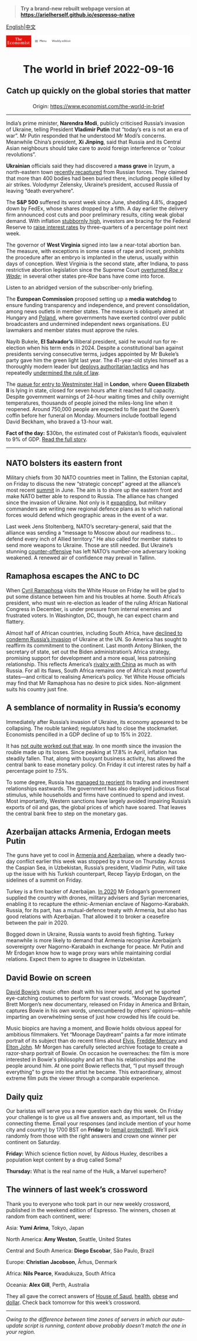 > **Try a brand-new rebuilt webpage version at https://arielherself.github.io/espresso-native**

[English](https://github.com/arielherself/espresso/blob/main/README.md)|[中文](https://github-com.translate.goog/arielherself/espresso/blob/main/README.md?_x_tr_sl=en&_x_tr_tl=zh-CN&_x_tr_hl=zh-CN&_x_tr_pto=wapp)



![The Economist](menubar.png)

# <p align="center">The world in brief 2022-09-16</p>

## <p align="center">Catch up quickly on the global stories that matter</p>

<p align="center">Origin: <a href="https://www.economist.com/the-world-in-brief">https://www.economist.com/the-world-in-brief</a><hr>

India’s prime minister, <strong>Narendra Modi</strong>, publicly criticised Russia’s invasion of Ukraine, telling President <strong>Vladimir Putin</strong> that “today’s era is not an era of war”. Mr Putin responded that he understood Mr Modi’s concerns. Meanwhile China’s president, <strong>Xi Jinping</strong>, said that Russia and its Central Asian neighbours should take care to avoid foreign interference or “colour revolutions”.

<strong>Ukrainian</strong> officials said they had discovered a <strong>mass grave</strong> in Izyum, a north-eastern town [recently recaptured](https://www.economist.com/europe/2022/09/15/a-stunning-counter-offensive-by-ukraines-armed-forces) from Russian forces. They claimed that more than 400 bodies had been buried there, including people killed by air strikes. Volodymyr Zelensky, Ukraine’s president, accused Russia of leaving “death everywhere”.

The<strong> S&amp;P 500</strong> suffered its worst week since June, shedding 4.8%, dragged down by FedEx, whose shares dropped by a fifth. A day earlier the delivery firm announced cost cuts and poor preliminary results, citing weak global demand. With inflation [stubbornly high](https://www.economist.com/finance-and-economics/2022/09/13/america-still-has-an-inflation-problem), investors are bracing for the Federal Reserve to [raise interest rates](https://www.economist.com/leaders/2022/09/14/to-fix-americas-inflation-problem-the-federal-reserve-must-go-big) by three-quarters of a percentage point next week.

The governor of <strong>West Virginia</strong> signed into law a near-total abortion ban. The measure, with exceptions in some cases of rape and incest, prohibits the procedure after an embryo is implanted in the uterus, usually within days of conception. West Virginia is the second state, after Indiana, to pass restrictive abortion legislation since the Supreme Court [overturned <em>Roe v Wade</em>](https://www.economist.com/united-states/2022/06/25/americas-abortion-providers-face-a-fight-for-survival); in several other states pre-<em>Roe</em> bans have come into force.

Listen to an abridged version of the subscriber-only briefing.

The <strong>European Commission</strong> proposed setting up a <strong>media watchdog</strong> to ensure funding transparency and independence, and prevent consolidation, among news outlets in member states. The measure is obliquely aimed at Hungary and [Poland](https://www.economist.com/europe/2021/08/14/polands-proposed-media-rules-threaten-press-freedom), where governments have exerted control over public broadcasters and undermined independent news organisations. EU lawmakers and member states must approve the rules.

Nayib Bukele, <strong>El Salvador’s </strong>illiberal president, said he would run for re-election when his term ends in 2024. Despite a constitutional ban against presidents serving consecutive terms, judges appointed by Mr Bukele’s party gave him the green light last year. The 41-year-old styles himself as a thoroughly modern leader but [deploys authoritarian tactics](https://www.economist.com/the-americas/2022/04/30/el-salvadors-president-has-locked-up-19000-people-in-a-month) and has repeatedly [undermined the rule of law](https://www.economist.com/leaders/2021/09/11/nayib-bukele-is-wrecking-democracy-in-el-salvador).

The [queue for entry to Westminster Hall](https://www.economist.com/the-economist-explains/2022/09/15/why-britons-love-to-queue) in <strong>London</strong>, where <strong>Queen Elizabeth II</strong> is lying in state, closed for seven hours after it reached full capacity. Despite government warnings of 24-hour waiting times and chilly overnight temperatures, thousands of people joined the miles-long line when it reopened. Around 750,000 people are expected to file past the Queen’s coffin before her funeral on Monday. Mourners include football legend David Beckham, who braved a 13-hour wait.

<strong>Fact of the day:</strong> $30bn, the estimated cost of Pakistan’s floods, equivalent to 9% of GDP. [Read the full story](https://www.economist.com/graphic-detail/2022/09/15/devastating-floods-like-pakistans-will-be-more-common-in-a-warming-world).

----------

## NATO bolsters its eastern front

Military chiefs from 30 NATO countries meet in Tallinn, the Estonian capital, on Friday to discuss the new “strategic concept” agreed at the alliance’s most recent [summit](https://www.economist.com/europe/2022/06/26/nato-holds-its-most-important-summit-for-decades) in June. The aim is to shore up the eastern front and make NATO better able to respond to Russia. The alliance has changed since the invasion of Ukraine. Not only is it [expanding](https://www.economist.com/europe/2022/06/28/turkey-lifts-its-block-on-letting-sweden-and-finland-join-nato), but military commanders are writing new regional defence plans as to which national forces would defend which geographic areas in the event of a war.

Last week Jens Stoltenberg, NATO’s secretary-general, said that the alliance was sending a “message to Moscow about our readiness to…defend every inch of Allied territory.” He also called for member states to send more weapons to Ukraine. Those are still needed. But Ukraine’s stunning [counter-offensive](https://www.economist.com/europe/2022/09/11/is-russia-on-the-run) has left NATO’s number-one adversary looking weakened. A renewed air of confidence may prevail in Tallinn.

## Ramaphosa escapes the ANC to DC

When [Cyril Ramaphosa](https://www.economist.com/the-world-ahead/2021/11/08/cyril-ramaphosa-says-the-world-must-end-vaccine-apartheid) visits the White House on Friday he will be glad to put some distance between him and his troubles at home. South Africa’s president, who must win re-election as leader of the ruling African National Congress in December, is under pressure from internal enemies and frustrated voters. In Washington, DC, though, he can expect charm and flattery.

Almost half of African countries, including South Africa, have [declined to condemn Russia’s invasion](https://www.economist.com/middle-east-and-africa/2022/03/12/why-russia-wins-some-sympathy-in-africa-and-the-middle-east) of Ukraine at the UN. So America has sought to reaffirm its commitment to the continent. Last month Antony Blinken, the secretary of state, set out the Biden administration’s Africa strategy, promising support for development and a more equal, less patronising relationship. This reflects America’s [rivalry with China](https://www.economist.com/special-report/2022-05-28) as much as with Russia. For all its flaws, South Africa remains one of Africa’s most powerful states—and critical to realising America’s policy. Yet White House officials may find that Mr Ramaphosa has no desire to pick sides. Non-alignment suits his country just fine.

## A semblance of normality in Russia’s economy

Immediately after Russia’s invasion of Ukraine, its economy appeared to be collapsing. The rouble tanked; regulators had to close the stockmarket. Economists pencilled in a GDP decline of up to 15% in 2022. 

It has [not quite worked out that way](https://www.economist.com/finance-and-economics/2022/08/23/why-the-russian-economy-keeps-beating-expectations). In one month since the invasion the rouble made up its losses. Since peaking at 17.8% in April, inflation has steadily fallen. That, along with buoyant business activity, has allowed the central bank to ease monetary policy. On Friday it cut interest rates by half a percentage point to 7.5%.

To some degree, Russia has [managed to reorient](https://www.economist.com/finance-and-economics/2022/08/23/why-the-russian-economy-keeps-beating-expectations) its trading and investment relationships eastwards. The government has also deployed judicious fiscal stimulus, while households and firms have continued to spend and invest. Most importantly, Western sanctions have largely avoided impairing Russia’s exports of oil and gas, the global prices of which have soared. That leaves the central bank free to step on the monetary gas.

## Azerbaijan attacks Armenia, Erdogan meets Putin

The guns have yet to cool in [Armenia and Azerbaijan](https://www.economist.com/the-economist-explains/2022/09/13/why-azerbaijan-and-armenia-are-fighting-again), where a deadly two-day conflict earlier this week was stopped by a truce on Thursday. Across the Caspian Sea, in Uzbekistan, Russia’s president, Vladimir Putin, will take up the issue with his Turkish counterpart, Recep Tayyip Erdogan, on the sidelines of a summit on Friday.

Turkey is a firm backer of Azerbaijan. [In 2020](https://www.economist.com/europe/2020/11/12/a-peace-deal-ends-a-bloody-war-over-nagorno-karabakh) Mr Erdogan’s government supplied the country with drones, military advisers and Syrian mercenaries, enabling it to recapture the ethnic-Armenian enclave of Nagorno-Karabakh. Russia, for its part, has a mutual-defence treaty with Armenia, but also has good relations with Azerbaijan. That allowed it to broker a ceasefire between the pair in 2020.

Bogged down in Ukraine, Russia wants to avoid fresh fighting. Turkey meanwhile is more likely to demand that Armenia recognise Azerbaijan’s sovereignty over Nagorno-Karabakh in exchange for peace. Mr Putin and Mr Erdogan know how to wage proxy wars while maintaining cordial relations. Expect them to agree to disagree in Uzbekistan. 

## David Bowie on screen

[David Bowie’s](https://www.economist.com/obituary/2016/01/16/starman-jones) music often dealt with his inner world, and yet he sported eye-catching costumes to perform for vast crowds. “Moonage Daydream”, Brett Morgen’s new documentary, released on Friday in America and Britain, captures Bowie in his own words, unencumbered by others’ opinions—while imparting an overwhelming sense of just how crowded his life could be.

Music biopics are having a moment, and Bowie holds obvious appeal for ambitious filmmakers. Yet “Moonage Daydream” paints a far more intimate portrait of its subject than do recent films about [Elvis](https://www.economist.com/culture/2022/06/24/the-strange-case-of-elvis-presleys-musical-posterity), [Freddie Mercury](https://www.economist.com/prospero/2018/10/26/bohemian-rhapsody-is-more-fantasy-than-real-life) and [Elton John](https://www.economist.com/prospero/2019/05/20/rocketman-is-a-suitably-ostentatious-biopic-of-elton-john). Mr Morgen has carefully selected archive footage to create a razor-sharp portrait of Bowie. On occasion he overreaches: the film is more interested in Bowie&#x27;s philosophy and art than his relationships and the people around him. At one point Bowie reflects that, “I put myself through everything” to grow into the artist he became. This extraordinary, almost extreme film puts the viewer through a comparable experience.

## Daily quiz

Our baristas will serve you a new question each day this week. On Friday your challenge is to give us all five answers and, as important, tell us the connecting theme. Email your responses (and include mention of your home city and country) by 1700 BST on <strong>Friday</strong> to [<span class="__cf_email__" data-cfemail="4d1c382437083e3d3f283e3e220d282e22232220243e39632e2220">[email&#160;protected]</span>](https://mail.google.com/mail/?view=cm&amp;fs=1&amp;tf=1&amp;to=QuizEspresso@economist.com). We’ll pick randomly from those with the right answers and crown one winner per continent on Saturday.

<strong>Friday:</strong> Which science fiction novel, by Aldous Huxley, describes a population kept content by a drug called Soma?

<strong>Thursday:</strong> What is the real name of the Hulk, a Marvel superhero?

## The winners of last week’s crossword

Thank you to everyone who took part in our new weekly crossword, published in the weekend edition of Espresso. The winners, chosen at random from each continent, were: 

Asia: <strong>Yumi Arima</strong>, Tokyo, Japan

North America:<strong> Amy Weston</strong>, Seattle, United States

Central and South America: <strong>Diego Escobar</strong>, São Paulo, Brazil

Europe: <strong>Christian Jacobson</strong>, Århus, Denmark

Africa:<strong> Nils Pearce</strong>, Kwadukuza, South Africa

Oceania: <strong>Alex Gill</strong>, Perth, Australia

They all gave the correct answers of [House of Saud](https://www.economist.com/middle-east-and-africa/2022/09/08/the-ancient-city-of-jeddah-is-being-bulldozed), [health](https://www.economist.com/international/2022/09/07/how-covid-19-spurred-governments-to-snoop-on-sewage), [obese](https://www.economist.com/united-states/2022/09/08/american-hospital-food-is-fast-improving) and [dollar](https://www.economist.com/finance-and-economics/2022/09/08/why-the-dollar-is-strong-and-why-that-is-a-problem). Check back tomorrow for this week’s crossword.

----------

*Owing to the difference between time zones of servers in which our auto-update script is running, content above probably doesn't match the one in your region.*
